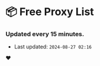 # :package: Free Proxy List
### Updated every 15 minutes.

- Last updated: `2024-08-27 02:16`

:heart:
